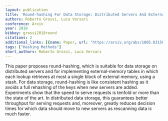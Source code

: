 ```yaml
---
layout: publication
title: 'Round-hashing For Data Storage: Distributed Servers And External-memory Tables'
authors: Roberto Grossi, Luca Versari
conference: Arxiv
year: 2018
bibkey: grossi2018round
citations: 2
additional_links: [{name: Paper, url: 'https://arxiv.org/abs/1805.03158'}]
tags: ["Hashing Methods"]
short_authors: Roberto Grossi, Luca Versari
---
```

This paper proposes round-hashing, which is suitable for data storage on
distributed servers and for implementing external-memory tables in which each
lookup retrieves at most a single block of external memory, using a stash. For
data storage, round-hashing is like consistent hashing as it avoids a full
rehashing of the keys when new servers are added. Experiments show that the
speed to serve requests is tenfold or more than the state of the art. In
distributed data storage, this guarantees better throughput for serving
requests and, moreover, greatly reduces decision times for which data should
move to new servers as rescanning data is much faster.